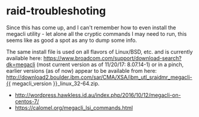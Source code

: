 # raid-troubleshoting

Since this has come up, and I can't remember how to even install the megacli utility - let alone all the cryptic commands I may need to run, this seems like as good a spot as any to dump some info.


The same install file is used on all flavors of Linux/BSD, etc. and is currently available here: https://www.broadcom.com/support/download-search?dk=megacli (most current version as of 11/20/17: 8.07.14-1) or in a pinch, earlier versions (as of now) appear to be available from here: http://download2.boulder.ibm.com/sar/CMA/XSA/ibm_utl_sraidmr_megacli-{{ megacli_version }}_linux_32-64.zip.


* http://wordpress.hawkless.id.au/index.php/2016/10/12/megacli-on-centos-7/
* https://calomel.org/megacli_lsi_commands.html
